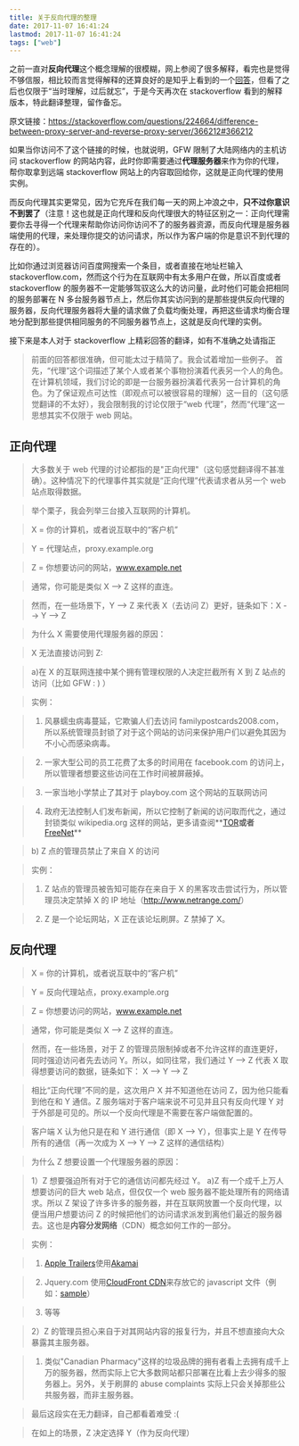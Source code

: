 ```yaml
---
title: 关于反向代理的整理
date: 2017-11-07 16:41:24
lastmod: 2017-11-07 16:41:24
tags: ["web"]
---
```


之前一直对**反向代理**这个概念理解的很模糊，网上参阅了很多解释，看完也是觉得不够信服，相比较而言觉得解释的还算良好的是知乎上看到的一个[回答](https://www.zhihu.com/question/24723688)，但看了之后也仅限于“当时理解，过后就忘”，于是今天再次在 stackoverflow 看到的解释版本，特此翻译整理，留作备忘。

<!-- more -->

原文链接：<a href="https://stackoverflow.com/questions/224664/difference-between-proxy-server-and-reverse-proxy-server/366212#366212">https://stackoverflow.com/questions/224664/difference-between-proxy-server-and-reverse-proxy-server/366212#366212</a>

如果当你访问不了这个链接的时候，也就说明，GFW 限制了大陆网络内的主机访问 stackoverflow 的网站内容，此时你即需要通过**代理服务器**来作为你的代理，帮你取拿到远端 stackoverflow 网站上的内容取回给你，这就是正向代理的使用实例。

而反向代理其实更常见，因为它充斥在我们每一天的网上冲浪之中，**只不过你意识不到罢了**（注意！这也就是正向代理和反向代理很大的特征区别之一：正向代理需要你去寻得一个代理来帮助你访问你访问不了的服务器资源，而反向代理是服务器端使用的代理，来处理你提交的访问请求，所以作为客户端的你是意识不到代理的存在的）。

比如你通过浏览器访问百度网搜索一个条目，或者直接在地址栏输入 stackoverflow.com，然而这个行为在互联网中有太多用户在做，所以百度或者 stackoverflow 的服务器不一定能够驾驭这么大的访问量，此时他们可能会把相同的服务部署在 N 多台服务器节点上，然后你其实访问到的是那些提供反向代理的服务器，反向代理服务器将大量的请求做了负载均衡处理，再把这些请求均衡合理地分配到那些提供相同服务的不同服务器节点上，这就是反向代理的实例。

接下来是本人对于 stackoverflow 上精彩回答的翻译，如有不准确之处请指正

> 前面的回答都很准确，但可能太过于精简了。我会试着增加一些例子。
> 首先，“代理”这个词描述了某个人或者某个事物扮演着代表另一个人的角色。在计算机领域，我们讨论的即是一台服务器扮演着代表另一台计算机的角色。为了保证观点可达性（即观点可以被很容易的理解）这一目的（这句感觉翻译的不太好），我会限制我的讨论仅限于“web 代理”，然而“代理”这一思想其实不仅限于 web 网站。

## 正向代理

> 大多数关于 web 代理的讨论都指的是"正向代理"（这句感觉翻译得不甚准确）。这种情况下的代理事件其实就是“正向代理”代表请求者从另一个 web 站点取得数据。

> 举个栗子，我会列举三台接入互联网的计算机。

> X = 你的计算机，或者说互联中的“客户机”

> Y = 代理站点，proxy.example.org

> Z = 你想要访问的网站，www.example.net

> 通常，你可能是类似 X --> Z 这样的直连。

> 然而，在一些场景下，Y --> Z 来代表 X（去访问 Z）更好，链条如下：X --> Y --> Z

> 为什么 X 需要使用代理服务器的原因：

> X 无法直接访问到 Z:

> a)在 X 的互联网连接中某个拥有管理权限的人决定拦截所有 X 到 Z 站点的访问（比如 GFW : ) ）

> 实例：

> 1. 风暴蠕虫病毒蔓延，它欺骗人们去访问 familypostcards2008.com，所以系统管理员封锁了对于这个网站的访问来保护用户们以避免其因为不小心而感染病毒。

> 2. 一家大型公司的员工花费了太多的时间用在 facebook.com 的访问上，所以管理者想要这些访问在工作时间被屏蔽掉。

> 3. 一家当地小学禁止了其对于 playboy.com 这个网站的互联网访问

> 4. 政府无法控制人们发布新闻，所以它控制了新闻的访问取而代之，通过封锁类似 wikipedia.org 这样的网站，更多请查阅**<a href="http://www.onion-router.net/">TOR</a>**或者**<a href="http://freenetproject.org/">FreeNet</a>**

> b) Z 点的管理员禁止了来自 X 的访问

> 实例：

> 1. Z 站点的管理员被告知可能存在来自于 X 的黑客攻击尝试行为，所以管理员决定禁掉 X 的 IP 地址（<a href="http://www.netrange.com/">http://www.netrange.com/</a>）

> 2. Z 是一个论坛网站，X 正在该论坛刷屏。Z 禁掉了 X。

## 反向代理

> X = 你的计算机，或者说互联中的“客户机”

> Y = 反向代理站点，proxy.example.org

> Z = 你想要访问的网站，www.example.net

> 通常，你可能是类似 X --> Z 这样的直连。

> 然而，在一些场景，对于 Z 的管理员限制掉或者不允许这样的直连更好，同时强迫访问者先去访问 Y。所以，如同往常，我们通过 Y --> Z 代表 X 取得想要访问的数据，链条如下： X --> Y --> Z

> 相比“正向代理”不同的是，这次用户 X 并不知道他在访问 Z，因为他只能看到他在和 Y 通信。Z 服务端对于客户端来说不可见并且只有反向代理 Y 对于外部是可见的。所以一个反向代理是不需要在客户端做配置的。

> 客户端 X 认为他只是在和 Y 进行通信（即 X --> Y），但事实上是 Y 在传导所有的通信（再一次成为 X --> Y --> Z 这样的通信结构）

> 为什么 Z 想要设置一个代理服务器的原因：

> 1）Z 想要强迫所有对于它的通信访问都先经过 Y。
> a)Z 有一个成千上万人想要访问的巨大 web 站点，但仅仅一个 web 服务器不能处理所有的网络请求。所以 Z 架设了许多许多的服务器，并在互联网放置一个反向代理，以便当用户想要访问 Z 的时候把他们的访问请求派发到离他们最近的服务器去。这也是**内容分发网络**（CDN）概念如何工作的一部分。

> 实例：

> 1. <a href="http://trailers.apple.com/trailers/">Apple Trailers</a>使用<a href="https://www.akamai.com/">Akamai</a>

> 2. Jquery.com 使用<a href="http://aws.amazon.com/s3/">CloudFront CDN</a>来存放它的 javascript 文件（例如：<a href="http://static.jquery.com/files/rocker/scripts/custom.js">sample</a>）

> 3. 等等

> 2）Z 的管理员担心来自于对其网站内容的报复行为，并且不想直接向大众暴露其主服务器。

> 1. 类似"Canadian Pharmacy"这样的垃圾品牌的拥有者看上去拥有成千上万的服务器，然而实际上它大多数网站都只部署在比看上去少得多的服务器上。另外，关于刷屏的 abuse complaints 实际上只会关掉那些公共服务器，而非主服务器。

> 最后这段实在无力翻译，自己都看着难受 :(

> 在如上的场景，Z 决定选择 Y（作为反向代理）
